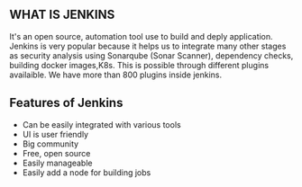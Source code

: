 ## WHAT IS JENKINS

It's an open source, automation tool use to build and deply application. Jenkins is very popular because it helps us to integrate many other stages as security analysis using Sonarqube (Sonar Scanner), dependency checks, building docker images,K8s. This is possible through different plugins availaible. We have more than 800 plugins inside jenkins.

## Features of Jenkins

- Can be easily integrated with various tools
- UI is user friendly
- Big community
- Free, open source
- Easily manageable
- Easily add a node for building jobs

